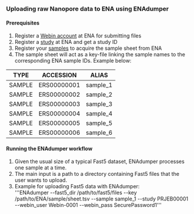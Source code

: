 ### Uploading raw Nanopore data to ENA using ENAdumper

#### Prerequisites
1. Register a [Webin account](https://ena-docs.readthedocs.io/en/latest/submit/general-guide/registration.html) at ENA for submitting files
2. Register a [study](https://ena-docs.readthedocs.io/en/latest/submit/study.html) at ENA and get a study ID
3. Register your [samples](https://ena-docs.readthedocs.io/en/latest/submit/samples.html) to acquire the sample sheet from ENA
4. The sample sheet will act as a key-file linking the sample names to the corresponding ENA sample IDs. Example below:

| TYPE | ACCESSION | ALIAS |
| --- | --- | --- |
| SAMPLE | ERS00000001 | sample_1 |
| SAMPLE | ERS00000002 | sample_2 |
| SAMPLE | ERS00000003 | sample_3 |
| SAMPLE | ERS00000004 | sample_4 |
| SAMPLE | ERS00000005 | sample_5 |
| SAMPLE | ERS00000006 | sample_6 |

#### Running the ENAdumper workflow
1. Given the usual size of a typical Fast5 dataset, ENAdumper processes one sample at a time.
2. The main input is a path to a directory containing Fast5 files that the user wants to upload.
3. Example for uploading Fast5 data with ENAdumper: <br/>
'''ENAdumper --fast5_dir /path/to/fast5/files --key /path/to/ENA/sample/sheet.tsv --sample sample_1 --study PRJEB00001 --webin_user Webin-0001 --webin_pass SecurePassword1'''
